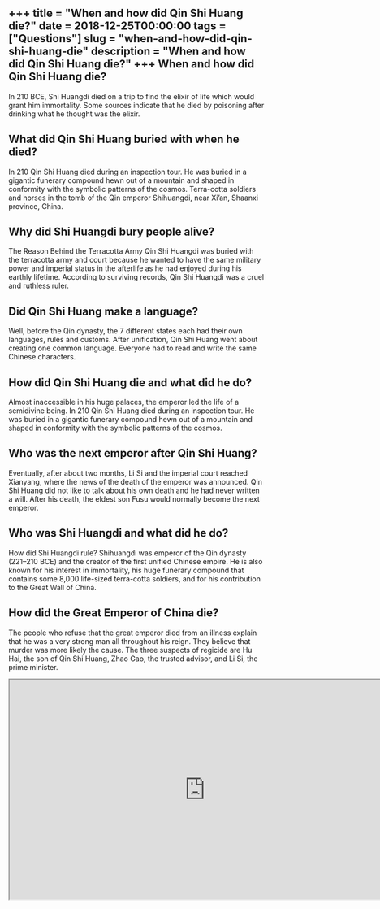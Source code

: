 +++
title = "When and how did Qin Shi Huang die?"
date = 2018-12-25T00:00:00
tags = ["Questions"]
slug = "when-and-how-did-qin-shi-huang-die"
description = "When and how did Qin Shi Huang die?"
+++
When and how did Qin Shi Huang die?
-----------------------------------

In 210 BCE, Shi Huangdi died on a trip to find the elixir of life which would grant him immortality. Some sources indicate that he died by poisoning after drinking what he thought was the elixir.

What did Qin Shi Huang buried with when he died?
------------------------------------------------

In 210 Qin Shi Huang died during an inspection tour. He was buried in a gigantic funerary compound hewn out of a mountain and shaped in conformity with the symbolic patterns of the cosmos. Terra-cotta soldiers and horses in the tomb of the Qin emperor Shihuangdi, near Xi’an, Shaanxi province, China.

Why did Shi Huangdi bury people alive?
--------------------------------------

The Reason Behind the Terracotta Army Qin Shi Huangdi was buried with the terracotta army and court because he wanted to have the same military power and imperial status in the afterlife as he had enjoyed during his earthly lifetime. According to surviving records, Qin Shi Huangdi was a cruel and ruthless ruler.

Did Qin Shi Huang make a language?
----------------------------------

Well, before the Qin dynasty, the 7 different states each had their own languages, rules and customs. After unification, Qin Shi Huang went about creating one common language. Everyone had to read and write the same Chinese characters.

How did Qin Shi Huang die and what did he do?
---------------------------------------------

Almost inaccessible in his huge palaces, the emperor led the life of a semidivine being. In 210 Qin Shi Huang died during an inspection tour. He was buried in a gigantic funerary compound hewn out of a mountain and shaped in conformity with the symbolic patterns of the cosmos.

Who was the next emperor after Qin Shi Huang?
---------------------------------------------

Eventually, after about two months, Li Si and the imperial court reached Xianyang, where the news of the death of the emperor was announced. Qin Shi Huang did not like to talk about his own death and he had never written a will. After his death, the eldest son Fusu would normally become the next emperor.

Who was Shi Huangdi and what did he do?
---------------------------------------

How did Shi Huangdi rule? Shihuangdi was emperor of the Qin dynasty (221–210 BCE) and the creator of the first unified Chinese empire. He is also known for his interest in immortality, his huge funerary compound that contains some 8,000 life-sized terra-cotta soldiers, and for his contribution to the Great Wall of China.

How did the Great Emperor of China die?
---------------------------------------

The people who refuse that the great emperor died from an illness explain that he was a very strong man all throughout his reign. They believe that murder was more likely the cause. The three suspects of regicide are Hu Hai, the son of Qin Shi Huang, Zhao Gao, the trusted advisor, and Li Si, the prime minister.

<iframe allow="accelerometer; autoplay; clipboard-write; encrypted-media; gyroscope; picture-in-picture" allowfullscreen="" class="__youtube_prefs__  epyt-is-override  no-lazyload" data-no-lazy="1" data-origheight="433" data-origwidth="770" data-skipgform_ajax_framebjll="" height="433" id="_ytid_10867" loading="lazy" src="https://www.youtube.com/embed/q-xbh_q0RoA?enablejsapi=1&autoplay=0&cc_load_policy=0&cc_lang_pref=&iv_load_policy=1&loop=0&modestbranding=0&rel=1&fs=1&playsinline=0&autohide=2&theme=dark&color=red&controls=1&" title="YouTube player" width="770"></iframe>